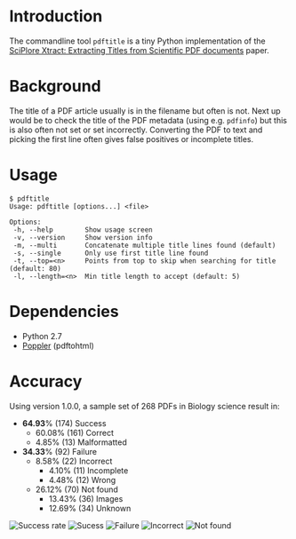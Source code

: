# Introduction

The commandline tool `pdftitle` is a tiny Python implementation of the
[SciPlore Xtract: Extracting Titles from Scientific PDF documents](http://www.sciplore.org/publications/2010-splxtract-preprint.pdf)
paper.

# Background

The title of a PDF article usually is in the filename but often is not. Next up
would be to check the title of the PDF metadata (using e.g. `pdfinfo`) but this
is also often not set or set incorrectly. Converting the PDF to text and picking
the first line often gives false positives or incomplete titles.

# Usage

    $ pdftitle
    Usage: pdftitle [options...] <file>
    
    Options:
     -h, --help        Show usage screen
     -v, --version     Show version info
     -m, --multi       Concatenate multiple title lines found (default)
     -s, --single      Only use first title line found
     -t, --top=<n>     Points from top to skip when searching for title (default: 80)
     -l, --length=<n>  Min title length to accept (default: 5)

# Dependencies

  * Python 2.7
  * [Poppler](http://poppler.freedesktop.org/) (pdftohtml)

# Accuracy

Using version 1.0.0, a sample set of 268 PDFs in Biology science result in:

  * **64.93**% (174) Success
    * 60.08% (161) Correct
    * 4.85% (13) Malformatted
  * **34.33**% (92) Failure
    * 8.58% (22) Incorrect
      * 4.10% (11) Incomplete
      * 4.48% (12) Wrong
    * 26.12% (70) Not found
      * 13.43% (36) Images
      * 12.69% (34) Unknown

![Success rate](https://docs.google.com/spreadsheet/oimg?key=0Aol4D_k5CpdrdFRKVGF1RWd3VDVZblN2M2VDb2tielE&oid=1&zx=i3jcp3wn5e26 "Success rate")
![Sucess](https://docs.google.com/spreadsheet/oimg?key=0Aol4D_k5CpdrdFRKVGF1RWd3VDVZblN2M2VDb2tielE&oid=6&zx=m476yiyjwu0x "Success")
![Failure](https://docs.google.com/spreadsheet/oimg?key=0Aol4D_k5CpdrdFRKVGF1RWd3VDVZblN2M2VDb2tielE&oid=2&zx=8n10onvlj1pt "Failure")
![Incorrect](https://docs.google.com/spreadsheet/oimg?key=0Aol4D_k5CpdrdFRKVGF1RWd3VDVZblN2M2VDb2tielE&oid=4&zx=3ihnchpnrb40 "Incorrect")
![Not found](https://docs.google.com/spreadsheet/oimg?key=0Aol4D_k5CpdrdFRKVGF1RWd3VDVZblN2M2VDb2tielE&oid=5&zx=rccbqtqetnky "Not found")
